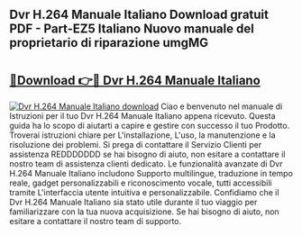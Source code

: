 ## Dvr H.264 Manuale Italiano Download gratuit PDF - Part-EZ5 Italiano Nuovo manuale del proprietario di riparazione umgMG

# <h2><a href="http://dfb7inm.blite.top/?on=Dvr+H.264+Manuale+Italiano">🔗Download 👉🔴 Dvr H.264 Manuale Italiano</a></h2>

[![Dvr H.264 Manuale Italiano download](https://i.imgur.com/lujVjoI.png)](http://dfb7inm.blite.top/?on=Dvr+H.264+Manuale+Italiano)
Ciao e benvenuto nel manuale di Istruzioni per il tuo Dvr H.264 Manuale Italiano appena ricevuto. Questa guida ha lo scopo di aiutarti a capire e gestire con successo il tuo Prodotto. Troverai istruzioni chiare per L'installazione, L'uso, la manutenzione e la risoluzione dei problemi. Si prega di contattare il Servizio Clienti per assistenza REDDDDDDD se hai bisogno di aiuto, non esitare a contattare il nostro team di assistenza clienti dedicato. Le funzionalità avanzate di Dvr H.264 Manuale Italiano includono Supporto multilingue, traduzione in tempo reale, gadget personalizzabili e riconoscimento vocale, tutti accessibili tramite L'interfaccia utente intuitiva e personalizzabile. Confidiamo che il Dvr H.264 Manuale Italiano sia stato utile durante il tuo viaggio per familiarizzare con la tua nuova acquisizione. Se hai bisogno di aiuto, non esitare a contattare il nostro team di supporto.
